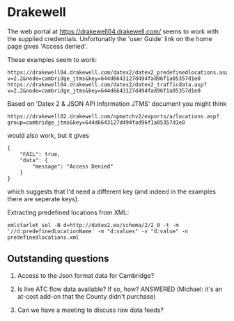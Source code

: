 Drakewell
=========

The web portal at https://drakewell04.drakewell.com/ seems to work with the supplied credentials. Unfortunatly the 'user Guide' link on the home page gives 'Access denied'.

These examples seem to work:

```
https://drakewell04.drakewell.com/datex2/datex2_predefinedlocations.asp?v=2.2&node=cambridge_jtms&key=644d6643127d494fad96f1a05357d1e0
https://drakewell04.drakewell.com/datex2/datex2_trafficdata.asp?v=2.2&node=cambridge_jtms&key=644d6643127d494fad96f1a05357d1e0
```

Based on 'Datex 2 & JSON API Information JTMS' document you might think

```
https://drakewell02.drakewell.com/npmatchv2/exports/a/locations.asp?group=cambridge_jtms&key=644d6643127d494fad96f1a05357d1e0
```

would also work, but it gives

```
{
    "FAIL": true,
    "data": {
        "message": "Access Denied"
    }
}
```

which suggests that I'd need a different key (and indeed in the examples there are seperate keys).

Extracting predefined locations from XML:
```
xmlstarlet sel -N d=http://datex2.eu/schema/2/2_0 -t -m '//d:predefinedLocationName' -m "d:values" -v "d:value" -n predefinedlocations.xml
```

## Outstanding questions

1) Access to the Json format data for Cambridge?

2) Is live ATC flow data available? If so, how? ANSWERED (Michael: it's an
at-cost add-on that the County didn't purchase)

3) Can we have a meeting to discuss raw data feeds?
